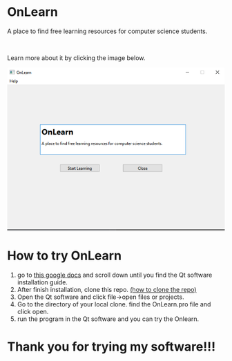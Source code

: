 # OnLearn
<p> A place to find free learning resources for computer science students. </p> </br>
<p> Learn more about it by clicking the image below.</p>

<a align="center" href= "https://minshinkhant.github.io" target="_blank">
  <img src="images/mainpage.png" alt="Software Mainpage">
</a>

# How to try OnLearn
 <ol>
  <li> go to <a href= "https://docs.google.com/document/d/1NSBBUIcBJdUedblEdT807mBwcWOA9A3atA3eMu5eztE/edit?usp=sharing">this google docs</a> and scroll down until you find the Qt software installation guide.</li>
  <li>After finish installation, clone this repo. <a href= "https://docs.github.com/en/repositories/creating-and-managing-repositories/cloning-a-repository">(how to clone the repo)</a></li>
  <li>Open the Qt software and click file->open files or projects.</li>
  <li>Go to the directory of your local clone. find the OnLearn.pro file and click open.</li>
  <li>run the program in the Qt software and you can try the Onlearn.</li>
 </ol>
 
 # Thank you for trying my software!!!
